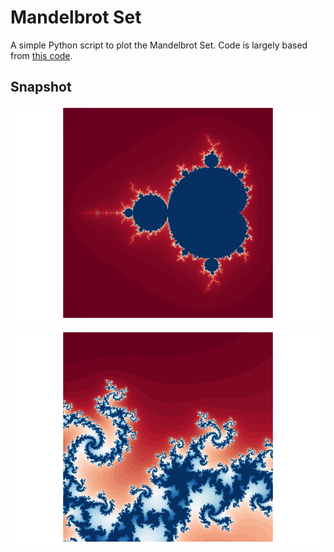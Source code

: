 # Mandelbrot Set
A simple Python script to plot the Mandelbrot Set. Code is largely based from [this code](https://github.com/danyaal/mandelbrot).

## Snapshot
![img](./img/mandelbrot.png)

![img](./img/mandelbrot_zoomed.png)
